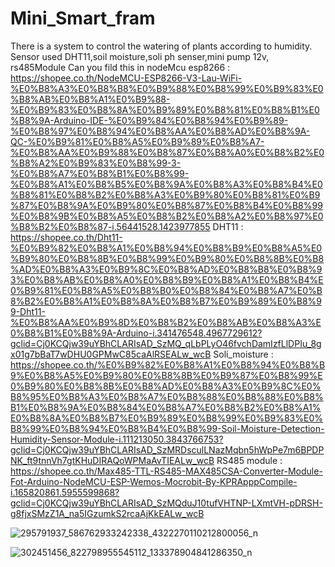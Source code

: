 # Mini_Smart_fram
There is a system to control the watering of plants according to humidity.
Sensor used DHT11,soil moisture,soli ph senser,mini pump 12v, rs485Module
Can you fild this in
nodeMcu esp8266 : https://shopee.co.th/NodeMCU-ESP8266-V3-Lau-WiFi-%E0%B8%A3%E0%B8%B8%E0%B9%88%E0%B8%99%E0%B9%83%E0%B8%AB%E0%B8%A1%E0%B9%88-%E0%B9%83%E0%B8%8A%E0%B9%89%E0%B8%81%E0%B8%B1%E0%B8%9A-Arduino-IDE-%E0%B9%84%E0%B8%94%E0%B9%89-%E0%B8%97%E0%B8%94%E0%B8%AA%E0%B8%AD%E0%B8%9A-QC-%E0%B9%81%E0%B8%A5%E0%B9%89%E0%B8%A7-%E0%B8%AA%E0%B9%88%E0%B8%87%E0%B8%A0%E0%B8%B2%E0%B8%A2%E0%B9%83%E0%B8%99-3-%E0%B8%A7%E0%B8%B1%E0%B8%99-%E0%B8%A1%E0%B8%B5%E0%B8%9A%E0%B8%A3%E0%B8%B4%E0%B8%81%E0%B8%B2%E0%B8%A3%E0%B9%80%E0%B8%81%E0%B9%87%E0%B8%9A%E0%B9%80%E0%B8%87%E0%B8%B4%E0%B8%99%E0%B8%9B%E0%B8%A5%E0%B8%B2%E0%B8%A2%E0%B8%97%E0%B8%B2%E0%B8%87-i.56441528.1423977855
DHT11 : https://shopee.co.th/Dht11-%E0%B9%82%E0%B8%A1%E0%B8%94%E0%B8%B9%E0%B8%A5%E0%B9%80%E0%B8%8B%E0%B8%99%E0%B9%80%E0%B8%8B%E0%B8%AD%E0%B8%A3%E0%B9%8C%E0%B8%AD%E0%B8%B8%E0%B8%93%E0%B8%AB%E0%B8%A0%E0%B8%B9%E0%B8%A1%E0%B8%B4%E0%B9%81%E0%B8%A5%E0%B8%B0%E0%B8%84%E0%B8%A7%E0%B8%B2%E0%B8%A1%E0%B8%8A%E0%B8%B7%E0%B9%89%E0%B8%99-Dht11-%E0%B8%AA%E0%B9%8D%E0%B8%B2%E0%B8%AB%E0%B8%A3%E0%B8%B1%E0%B8%9A-Arduino-i.341476548.4967729612?gclid=Cj0KCQjw39uYBhCLARIsAD_SzMQ_qLbPLyO46fvchDamIzfLlDPIu_8gx01g7bBaT7wDHU0GPMwC85caAlRSEALw_wcB
Soli_moisture : https://shopee.co.th/%E0%B9%82%E0%B8%A1%E0%B8%94%E0%B8%B9%E0%B8%A5%E0%B9%80%E0%B8%8B%E0%B9%87%E0%B8%99%E0%B9%80%E0%B8%8B%E0%B8%AD%E0%B8%A3%E0%B9%8C%E0%B8%95%E0%B8%A3%E0%B8%A7%E0%B8%88%E0%B8%88%E0%B8%B1%E0%B8%9A%E0%B8%84%E0%B8%A7%E0%B8%B2%E0%B8%A1%E0%B8%8A%E0%B8%B7%E0%B9%89%E0%B8%99%E0%B9%83%E0%B8%99%E0%B8%94%E0%B8%B4%E0%B8%99-Soil-Moisture-Detection-Humidity-Sensor-Module-i.111213050.3843766753?gclid=Cj0KCQjw39uYBhCLARIsAD_SzMRDsculLNazMqbn5hWpPe7m6BPDPNK_ft9tnnVh7gtKHuDIRAQoWPMaAvTIEALw_wcB
RS485 module : https://shopee.co.th/Max485-TTL-RS485-MAX485CSA-Converter-Module-Fot-Arduino-NodeMCU-ESP-Wemos-Mocrobit-By-KPRApppCompile-i.165820861.5955599868?gclid=Cj0KCQjw39uYBhCLARIsAD_SzMQduJ10tufVHTNP-LXmtVH-pDRSH-g8fjxSMzZ1A_na5IGzumkS2rcaAjKkEALw_wcB

![295791937_586762933242338_4322270110212800056_n](https://user-images.githubusercontent.com/73652040/188834663-38e20fe1-8d62-414e-b88d-a34ffee5094d.png)

![302451456_822798955545112_133378904841286350_n](https://user-images.githubusercontent.com/73652040/188797472-450262be-dfed-45b9-a460-75ab8387f00e.jpg)



